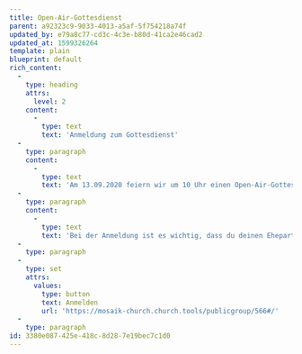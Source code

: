 ```yaml
---
title: Open-Air-Gottesdienst
parent: a92323c9-9033-4013-a5af-5f754218a74f
updated_by: e79a8c77-cd3c-4c3e-b80d-41ca2e46cad2
updated_at: 1599326264
template: plain
blueprint: default
rich_content:
  -
    type: heading
    attrs:
      level: 2
    content:
      -
        type: text
        text: 'Anmeldung zum Gottesdienst'
  -
    type: paragraph
    content:
      -
        type: text
        text: 'Am 13.09.2020 feiern wir um 10 Uhr einen Open-Air-Gottesdienst in Bad Cannstatt.'
  -
    type: paragraph
    content:
      -
        type: text
        text: 'Bei der Anmeldung ist es wichtig, dass du deinen Ehepartner und Kinder angibst, beziehungsweise ihr euch als WG einzeln anmeldet und in das Kommentarfeld schreibt, zu welcher WG ihr gehört. Dann wissen wir, wer zusammensitzen kann.'
  -
    type: paragraph
  -
    type: set
    attrs:
      values:
        type: button
        text: Anmelden
        url: 'https://mosaik-church.church.tools/publicgroup/566#/'
  -
    type: paragraph
id: 3380e087-425e-418c-8d28-7e19bec7c1d0
---
```

